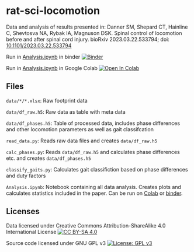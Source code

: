# rat-sci-locomotion
Data and analysis of results presented in:
    Danner SM, Shepard CT, Hainline C, Shevtosva NA, Rybak IA, Magnuson DSK. Spinal control of locomotion before and after spinal cord injury. bioRxiv 2023.03.22.533794; doi: [10.1101/2023.03.22.533794](https://doi.org/10.1101/2023.03.22.533794)

Run in [Analysis.ipynb][binder-link] in binder [![Binder](https://mybinder.org/badge_logo.svg)][binder-link]

Run in [Analysis.ipynb][colab-link] in Google Colab
[![Open In Colab](https://colab.research.google.com/assets/colab-badge.svg)][colab-link]

[colab-link]: https://colab.research.google.com/github/dannerlab/rat-sci-locomotion/blob/master/Analysis.ipynb
[binder-link]: https://mybinder.org/v2/gh/dannerlab/rat-sci-locomotion/HEAD?labpath=Analysis.ipynb

## Files

`data/*/*.xlsx`: Raw footprint data

`data/df_raw.h5`: Raw data as table with meta data

`data/df_phases.h5`: Table of processed data, includes phase differences and other locomotion parameters as well as gait classifcation

`read_data.py`: Reads raw data files and creates `data/df_raw.h5`

`calc_phases.py`: Reads `data/df_raw.h5` and calculates phase differences etc. and creates `data/df_phases.h5`

`classify_gaits.py`: Calculates gait classifiction based on phase differences and duty factors

`Analysis.ipynb`: Notebook containing all data analysis. Creates plots and calculates statistics included in the paper. Can be run on [Colab][colab-link]  or [binder][binder-link].


## Licenses
Data licensed under Creative Commons Attribution-ShareAlike 4.0 International License [![CC BY-SA 4.0][cc-by-sa-shield]][cc-by-sa]

Source code licensed under GNU GPL v3 [![License: GPL v3](https://img.shields.io/badge/License-GPLv3-blue.svg)][gpl3]

[gpl3]: https://www.gnu.org/licenses/gpl-3.0
[cc-by-sa]: http://creativecommons.org/licenses/by-sa/4.0/
[cc-by-sa-shield]: https://img.shields.io/badge/License-CC%20BY--SA%204.0-lightgrey.svg


